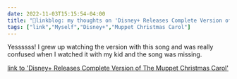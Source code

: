 ```yaml
---
date: 2022-11-03T15:15:54-04:00
title: "🔗linkblog: my thoughts on 'Disney+ Releases Complete Version of The Muppet Christmas Carol'"
tags: ["link","Myself","Disney+","Muppet Christmas Carol"]
---
```

Yessssss! I grew up watching the version with this song and was really confused when I watched it with my kid and the song was missing.
 

[link to 'Disney+ Releases Complete Version of The Muppet Christmas Carol'](https://gizmodo.com/disney-plus-adds-extended-cut-muppet-christmas-carol-1849738516)
